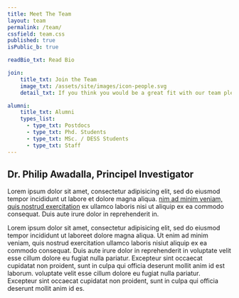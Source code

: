 ```yaml
---
title: Meet The Team
layout: team
permalink: /team/
cssfield: team.css
published: true
isPublic_b: true

readBio_txt: Read Bio

join:
    title_txt: Join the Team
    image_txt: /assets/site/images/icon-people.svg
    detail_txt: If you think you would be a great fit with our team please explore our opportunities

alumni:
    title_txt: Alumni
    types_list:
      - type_txt: Postdocs
      - type_txt: Phd. Students
      - type_txt: MSc. / DESS Students
      - type_txt: Staff
---
```


## Dr. Philip Awadalla, Principel Investigator

Lorem ipsum dolor sit amet, consectetur adipisicing elit, sed do eiusmod tempor incididunt ut labore et dolore magna aliqua. [nim ad minim veniam, quis nostrud exercitation]() ex ullamco laboris nisi ut aliquip ex ea commodo consequat. Duis aute irure dolor in reprehenderit in.

Lorem ipsum dolor sit amet, consectetur adipisicing elit, sed do eiusmod tempor incididunt ut laboreet dolore magna aliqua. Ut enim ad minim veniam, quis nostrud exercitation ullamco laboris nisiut aliquip ex ea commodo consequat. Duis aute irure dolor in reprehenderit in voluptate velit esse cillum dolore eu fugiat nulla pariatur. Excepteur sint occaecat cupidatat non proident, sunt in culpa qui officia deserunt mollit anim id est laborum. voluptate velit esse cillum dolore eu fugiat nulla pariatur. Excepteur sint occaecat cupidatat non proident, sunt in culpa qui officia deserunt mollit anim id es.
